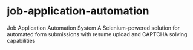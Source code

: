 # job-application-automation
 Job Application Automation System A Selenium-powered solution for automated form submissions with resume upload and CAPTCHA solving capabilities
